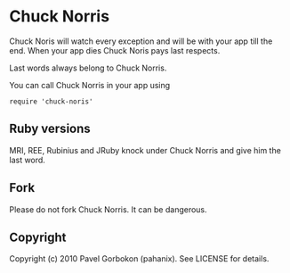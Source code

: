 # Chuck Norris

Chuck Noris will watch every exception and will be with your app till the end.
When your app dies Chuck Noris pays last respects.

Last words always belong to Chuck Norris.

You can call Chuck Norris in your app using

    require 'chuck-noris'

## Ruby versions

MRI, REE, Rubinius and JRuby knock under Chuck Norris and give him the last word.

## Fork

Please do not fork Chuck Norris. It can be dangerous.

## Copyright

Copyright (c) 2010 Pavel Gorbokon (pahanix). See LICENSE for details.

